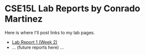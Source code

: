 # CSE15L Lab Reports by Conrado Martinez

Here is where I'll post links to my lab pages. 

- [Lab Report 1 (Week 2)](https://conrado-m-ucsd.github.io/CSE15L-Week-2-Lab-Report/lab-report-1-week-2.html)
- ... (future reports here) ...
